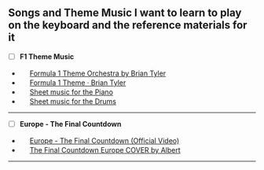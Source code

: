 ## Songs and Theme Music I want to learn to play on the keyboard and the reference materials for it

- [ ] **F1 Theme Music**
 * <img src="https://www.youtube.com/s/desktop/e9a67dcd/img/favicon.ico" width = 16px> [Formula 1 Theme Orchestra by Brian Tyler](https://www.youtube.com/watch?v=8AYy-BcjRXg)
 * <img src="https://www.youtube.com/s/desktop/e9a67dcd/img/favicon.ico" width = 16px> [Formula 1 Theme · Brian Tyler](https://www.youtube.com/watch?v=_QmiNC9d788)
 * <img src="https://musescore.com/static/public/img/product_icons/musescore/favicon_ver1628865310.svg" width = 16px> [Sheet music for the Piano](https://musescore.com/user/2380216/scores/5253665)
 * <img src="https://musescore.com/static/public/img/product_icons/musescore/favicon_ver1628865310.svg" width = 16px> [Sheet music for the Drums](https://musescore.com/frits_renting/brian-tyler-formula-1-drum-sheet-music)
---

- [ ] **Europe - The Final Countdown**
 * <img src="https://www.youtube.com/s/desktop/e9a67dcd/img/favicon.ico" width = 16px> [Europe - The Final Countdown (Official Video)](https://www.youtube.com/watch?v=9jK-NcRmVcw)
 * <img src="https://www.youtube.com/s/desktop/e9a67dcd/img/favicon.ico" width = 16px> [The Final Countdown Europe COVER by Albert](https://www.youtube.com/watch?v=wick_9amu9Q)
---
